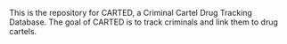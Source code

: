 This is the repository for CARTED, a Criminal Cartel Drug Tracking Database. The goal of CARTED is to track criminals and link them to drug cartels.
